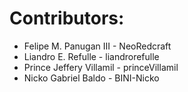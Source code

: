 # Contributors:
* Felipe M. Panugan III - NeoRedcraft
* Liandro E. Refulle - liandrorefulle
* Prince Jeffery Villamil - princeVillamil
* Nicko Gabriel Baldo - BINI-Nicko
